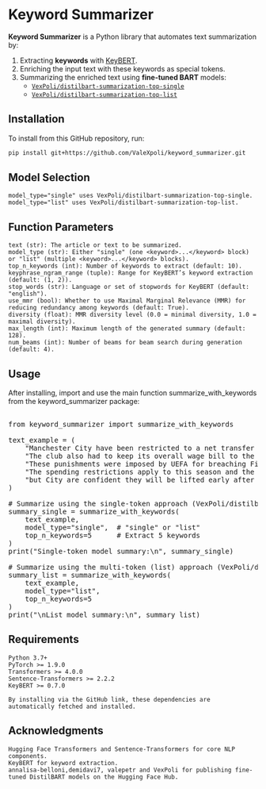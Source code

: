 # Keyword Summarizer

**Keyword Summarizer** is a Python library that automates text summarization by:
1. Extracting **keywords** with [KeyBERT](https://github.com/MaartenGr/KeyBERT).
2. Enriching the input text with these keywords as special tokens.
3. Summarizing the enriched text using **fine-tuned BART** models:
   - [`VexPoli/distilbart-summarization-top-single`](https://huggingface.co/VexPoli/distilbart-summarization-top-single)  
   - [`VexPoli/distilbart-summarization-top-list`](https://huggingface.co/VexPoli/distilbart-summarization-top-list)

## Installation

To install from this GitHub repository, run:

```bash
pip install git+https://github.com/ValeXpoli/keyword_summarizer.git
```

## Model Selection

    model_type="single" uses VexPoli/distilbart-summarization-top-single.
    model_type="list" uses VexPoli/distilbart-summarization-top-list.

## Function Parameters

    text (str): The article or text to be summarized.
    model_type (str): Either "single" (one <keyword>...</keyword> block) or "list" (multiple <keyword>...</keyword> blocks).
    top_n_keywords (int): Number of keywords to extract (default: 10).
    keyphrase_ngram_range (tuple): Range for KeyBERT’s keyword extraction (default: (1, 2)).
    stop_words (str): Language or set of stopwords for KeyBERT (default: "english").
    use_mmr (bool): Whether to use Maximal Marginal Relevance (MMR) for reducing redundancy among keywords (default: True).
    diversity (float): MMR diversity level (0.0 = minimal diversity, 1.0 = maximal diversity).
    max_length (int): Maximum length of the generated summary (default: 128).
    num_beams (int): Number of beams for beam search during generation (default: 4).
## Usage

After installing, import and use the main function summarize_with_keywords from the keyword_summarizer package:


<pre>
   
from keyword_summarizer import summarize_with_keywords

text_example = (
    "Manchester City have been restricted to a net transfer spend of £49m. "
    "The club also had to keep its overall wage bill to the current level of £205m. "
    "These punishments were imposed by UEFA for breaching Financial Fair Play rules. "
    "The spending restrictions apply to this season and the next one, "
    "but City are confident they will be lifted early after their compliance."
)

# Summarize using the single-token approach (VexPoli/distilbart-summarization-top-single)
summary_single = summarize_with_keywords(
    text_example,
    model_type="single",  # "single" or "list"
    top_n_keywords=5      # Extract 5 keywords
)
print("Single-token model summary:\n", summary_single)

# Summarize using the multi-token (list) approach (VexPoli/distilbart-summarization-top-list)
summary_list = summarize_with_keywords(
    text_example,
    model_type="list",
    top_n_keywords=5
)
print("\nList model summary:\n", summary_list)
</pre>
## Requirements

    Python 3.7+
    PyTorch >= 1.9.0
    Transformers >= 4.0.0
    Sentence-Transformers >= 2.2.2
    KeyBERT >= 0.7.0
    
    By installing via the GitHub link, these dependencies are automatically fetched and installed.

## Acknowledgments

    Hugging Face Transformers and Sentence-Transformers for core NLP components.
    KeyBERT for keyword extraction.
    annalisa-belloni,demidavi7, valepetr and VexPoli for publishing fine-tuned DistilBART models on the Hugging Face Hub.
